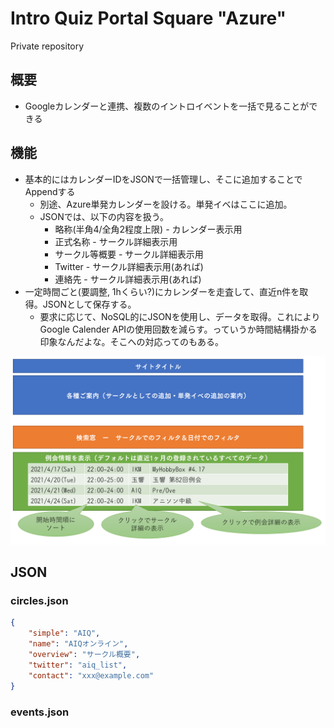 # Intro Quiz Portal Square "Azure"

Private repository

## 概要
* Googleカレンダーと連携、複数のイントロイベントを一括で見ることができる

## 機能
* 基本的にはカレンダーIDをJSONで一括管理し、そこに追加することでAppendする
    * 別途、Azure単発カレンダーを設ける。単発イベはここに追加。
    * JSONでは、以下の内容を扱う。
        * 略称(半角4/全角2程度上限) - カレンダー表示用
        * 正式名称 - サークル詳細表示用
        * サークル等概要 - サークル詳細表示用
        * Twitter - サークル詳細表示用(あれば)
        * 連絡先 - サークル詳細表示用(あれば)
* 一定時間ごと(要調整, 1hくらい?)にカレンダーを走査して、直近n件を取得。JSONとして保存する。
    * 要求に応じて、NoSQL的にJSONを使用し、データを取得。これによりGoogle Calender APIの使用回数を減らす。っていうか時間結構掛かる印象なんだよな。そこへの対応ってのもある。

![Implementation Image](implementation_image.PNG "Implementation Image")

## JSON

### circles.json

```json
{
    "simple": "AIQ", 
    "name": "AIQオンライン",
    "overview": "サークル概要",
    "twitter": "aiq_list",
    "contact": "xxx@example.com"
}
```

### events.json

